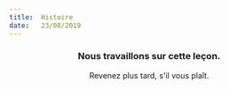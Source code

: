 ```yaml
---
title:  Histoire
date:   23/08/2019
---
```


### <center>Nous travaillons sur cette leçon.</center>
<center>Revenez plus tard, s'il vous plaît.</center>